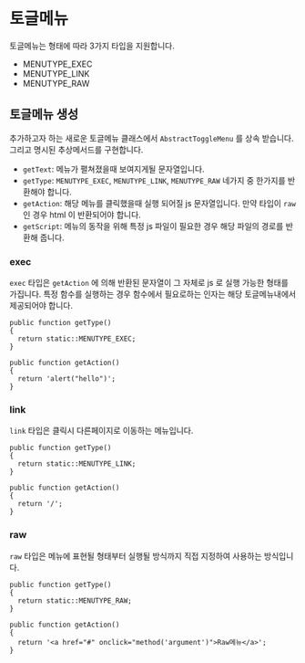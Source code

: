 # 토글메뉴

토글메뉴는 형태에 따라 3가지 타입을 지원합니다.

* MENUTYPE\_EXEC
* MENUTYPE\_LINK
* MENUTYPE\_RAW 

## 토글메뉴 생성

추가하고자 하는 새로운 토글메뉴 클래스에서 `AbstractToggleMenu` 를 상속 받습니다. 그리고 명시된 추상메서드를 구현합니다.

* `getText`: 메뉴가 펼쳐졌을때 보여지게될 문자열입니다.
* `getType`: `MENUTYPE_EXEC`, `MENUTYPE_LINK`, `MENUTYPE_RAW` 네가지 중 한가지를 반환해야 합니다.
* `getAction`: 해당 메뉴를 클릭했을때 실행 되어질 js 문자열입니다. 만약 타입이 `raw` 인 경우 html 이 반환되어야 합니다.
* `getScript`: 메뉴의 동작을 위해 특정 js 파일이 필요한 경우 해당 파일의 경로를 반환해 줍니다.

### exec

`exec` 타입은 `getAction` 에 의해 반환된 문자열이 그 자체로 js 로 실행 가능한 형태를 가집니다. 특정 함수를 실행하는 경우 함수에서 필요로하는 인자는 해당 토글메뉴내에서 제공되어야 합니다.

```text
public function getType()
{
  return static::MENUTYPE_EXEC;
}

public function getAction()
{
  return 'alert("hello")';
}
```

### link

`link` 타입은 클릭시 다른페이지로 이동하는 메뉴입니다.

```text
public function getType()
{
  return static::MENUTYPE_LINK;
}

public function getAction()
{
  return '/';
}
```

### raw

`raw` 타입은 메뉴에 표현될 형태부터 실행될 방식까지 직접 지정하여 사용하는 방식입니다.

```text
public function getType()
{
  return static::MENUTYPE_RAW;
}

public function getAction()
{
  return '<a href="#" onclick="method('argument')">Raw메뉴</a>';
}
```

